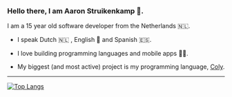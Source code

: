 ### Hello there, I am Aaron Struikenkamp 👋.
I am a 15 year old software developer from the Netherlands 🇳🇱.

- I speak Dutch 🇳🇱 , English 🏴󠁧󠁢󠁥 and Spanish 🇪🇸.

- I love building programming languages and mobile apps 👨‍💻.

- My biggest (and most active) project is my programming language, [Coly](https://github.com/AaronMarcusDev/Coly).

---

[![Top Langs](https://github-readme-stats.vercel.app/api/top-langs/?username=AaronMarcusDev&theme=dark)](https://github.com/anuraghazra/github-readme-stats)

<!--
**AaronMarcusDev/AaronMarcusDev** is a ✨ _special_ ✨ repository because its `README.md` (this file) appears on your GitHub profile.

Here are some ideas to get you started:

- 🔭 I’m currently working on ...
- 🌱 I’m currently learning ...
- 👯 I’m looking to collaborate on ...
- 🤔 I’m looking for help with ...
- 💬 Ask me about ...
- 📫 How to reach me: ...
- 😄 Pronouns: ...
- ⚡ Fun fact: ...
-->
